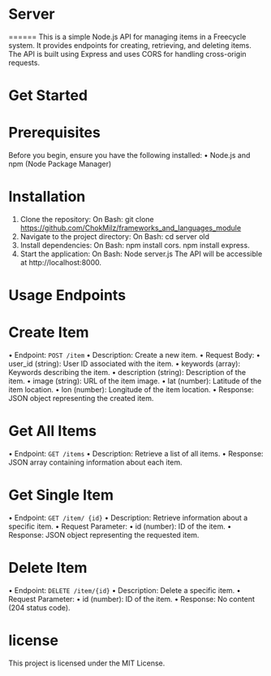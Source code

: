 # Server
======
This is a simple Node.js API for managing items in a Freecycle system. It provides endpoints for creating, retrieving, and deleting items. The API is built using Express and uses CORS for handling cross-origin requests.
# Get Started
# Prerequisites
Before you begin, ensure you have the following installed:
•	Node.js and npm (Node Package Manager)
# Installation
1.	Clone the repository:
    On Bash: git clone <https://github.com/ChokMilz/frameworks_and_languages_module> 
1.	Navigate to the project directory:
    On Bash: cd server old 
2.	Install dependencies:
    On Bash: npm install cors.  npm install express.
3.	Start the application:
    On Bash: Node server.js
    The API will be accessible at http://localhost:8000.
# Usage Endpoints
# Create Item
•	Endpoint: `POST /item`
•	Description: Create a new item.
•	Request Body:
•	user_id (string): User ID associated with the item.
•	keywords (array): Keywords describing the item.
•	description (string): Description of the item.
•	image (string): URL of the item image.
•	lat (number): Latitude of the item location.
•	lon (number): Longitude of the item location.
•	Response: JSON object representing the created item.
# Get All Items
•	Endpoint: `GET /items`
•	Description: Retrieve a list of all items.
•	Response: JSON array containing information about each item.
# Get Single Item
•	Endpoint: `GET /item/ {id}`
•	Description: Retrieve information about a specific item.
•	Request Parameter:
•	id (number): ID of the item.
•	Response: JSON object representing the requested item.
# Delete Item
•	Endpoint: `DELETE /item/{id}`
•	Description: Delete a specific item.
•	Request Parameter:
•	id (number): ID of the item.
•	Response: No content (204 status code).
# license 
This project is licensed under the MIT License.